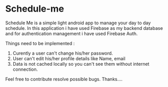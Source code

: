 # Schedule-me
Schedule Me is a simple light android app to manage your day to day schedule.
In this application i have used Firebase as my backend database and for authentication management i have used Firebase Auth.



Things need to be implemented :

1. Curently a user can't change his/her password.
2. User can't edit his/her profile details like Name, email
3. Data is not cached locally so you can't see them without internet connection.

Feel free to contribute resolve possible bugs.
Thanks....
